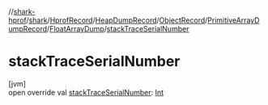 //[shark-hprof](../../../../../../../index.md)/[shark](../../../../../index.md)/[HprofRecord](../../../../index.md)/[HeapDumpRecord](../../../index.md)/[ObjectRecord](../../index.md)/[PrimitiveArrayDumpRecord](../index.md)/[FloatArrayDump](index.md)/[stackTraceSerialNumber](stack-trace-serial-number.md)

# stackTraceSerialNumber

[jvm]\
open override val [stackTraceSerialNumber](stack-trace-serial-number.md): [Int](https://kotlinlang.org/api/latest/jvm/stdlib/kotlin/-int/index.html)
